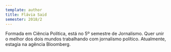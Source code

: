 ```yaml
---
template: author
title: Flávia Said
semester: 2018/2
---
```

Formada em Ciência Política, está no 5º semestre de Jornalismo. Quer unir o melhor dos dois mundos trabalhando com jornalismo político. Atualmente, estagia na agência Bloomberg.
